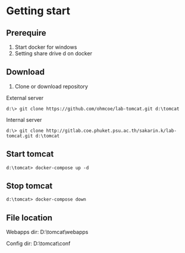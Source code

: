 # Getting start

## Prerequire
1. Start docker for windows 
2. Setting share drive d on docker 


## Download 
1. Clone or download repository

External server
```
d:\> git clone https://github.com/ohmcoe/lab-tomcat.git d:\tomcat
```

Internal server
```
d:\> git clone http://gitlab.coe.phuket.psu.ac.th/sakarin.k/lab-tomcat.git d:\tomcat
```

## Start tomcat
```
d:\tomcat> docker-compose up -d
```

## Stop tomcat
```
d:\tomcat> docker-compose down
```

## File location
Webapps dir: D:\tomcat\webapps

Config dir: D:\tomcat\conf
